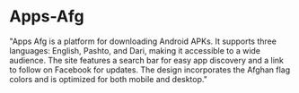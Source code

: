 # Apps-Afg
"Apps Afg is a platform for downloading Android APKs. It supports three languages: English, Pashto, and Dari, making it accessible to a wide audience. The site features a search bar for easy app discovery and a link to follow on Facebook for updates. The design incorporates the Afghan flag colors and is optimized for both mobile and desktop."
